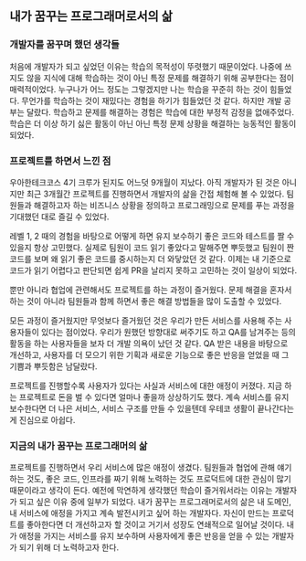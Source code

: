 ## 내가 꿈꾸는 프로그래머로서의 삶

### 개발자를 꿈꾸며 했던 생각들

처음에 개발자가 되고 싶었던 이유는 학습의 목적성이 뚜렷했기 때문이었다. 나중에 쓰지도 않을 지식에 대해 학습하는 것이 아닌 특정 문제를 해결하기 위해 공부한다는 점이 매력적이었다. 누구나가 어느 정도는 그렇겠지만 나는 학습을 꾸준히 하는 것이 힘들었다. 무언가를 학습하는 것이 재밌다는 경험을 하기가 힘들었던 것 같다. 하지만 개발 공부는 달랐다. 학습하고 문제를 해결하는 경험은 학습에 대한 부정적 감정을 없애주었다. 학습은 더 이상 하기 싫은 활동이 아닌 아닌 특정 문제 상황을 해결하는 능동적인 활동이 되었다.

### 프로젝트를 하면서 느낀 점

우아한테크코스 4기 크루가 된지도 어느덧 9개월이 지났다. 아직 개발자가 된 것은 아니지만 최근 3개월간 프로젝트를 진행하면서 개발자의 삶을 간접 체험해 볼 수 있었다. 팀원들과 해결하고자 하는 비즈니스 상황을 정의하고 프로그래밍으로 문제를 푸는 과정을 기대했던 대로 즐길 수 있었다.

레벨 1, 2 때의 경험을 바탕으로 어떻게 하면 유지 보수하기 좋은 코드와 테스트를 짤 수 있을지 항상 고민했다. 실제로 팀원이 코드 읽기 좋았다고 말해주면 뿌듯했고 팀원이 짠 코드를 보며 왜 읽기 좋은 코드를 중시하는지 더 와닿았던 것 같다. 이제는 내 기준으로 코드가 읽기 어렵다고 판단되면 쉽게 PR을 날리지 못하고 고민하는 것이 일상이 되었다.

뿐만 아니라 협업에 관련해서도 프로젝트를 하는 과정이 즐거웠다. 문제 해결을 혼자서 하는 것이 아니라 팀원들과 함께 하면서 좋은 해결 방법들을 많이 도출할 수 있었다.

모든 과정이 즐거웠지만 무엇보다 즐거웠던 것은 우리가 만든 서비스를 사용해 주는 사용자들이 있다는 점이었다. 우리가 원했던 방향대로 써주기도 하고 QA를 남겨주는 등의 활동을 하는 사용자들을 보자 더 개발 의욕이 났던 것 같다. QA 받은 내용을 바탕으로 개선하고, 사용자를 더 모으기 위한 기획과 새로운 기능으로 좋은 반응을 얻었을 때 그 기쁨과 뿌듯함은 남달랐다.

프로젝트를 진행할수록 사용자가 있다는 사실과 서비스에 대한 애정이 커졌다. 지금 하는 프로젝트로 돈을 벌 수 있다면 얼마나 좋을까 상상하기도 했다. 계속 서비스를 유지 보수한다면 더 나은 서비스, 서비스 구조를 만들 수 있을텐데 우테코 생활이 끝나간다는 게 진심으로 아쉽다.

### 지금의 내가 꿈꾸는 프로그래머의 삶

프로젝트를 진행하면서 우리 서비스에 많은 애정이 생겼다. 팀원들과 협업에 관해 얘기하는 것도, 좋은 코드, 인프라를 짜기 위해 노력하는 것도 프로덕트에 대한 관심이 많기 때문이라고 생각이 든다. 예전에 막연하게 생각했던 학습이 즐거워서라는 이유는 개발자가 되고 싶은 이유 중에 일부가 되었다. 내가 꿈꾸는 프로그래머로서의 삶은 내 도메인, 내 서비스에 애정을 가지고 계속 발전시키고 싶어 하는 개발자다. 자신이 만드는 프로덕트를 좋아한다면 더 개선하고자 할 것이고 거기서 성장도 연쇄적으로 일어날 것이다. 내가 애정을 가지는 서비스를 유지 보수하며 사용자에게 좋은 반응을 얻을 수 있는 개발자가 되기 위해 더 노력하고자 한다.
